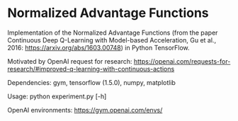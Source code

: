 # Normalized Advantage Functions

Implementation of the Normalized Advantage Functions (from the paper Continuous Deep Q-Learning with Model-based Acceleration, Gu et al., 2016: https://arxiv.org/abs/1603.00748) in Python TensorFlow.

Motivated by OpenAI request for research: https://openai.com/requests-for-research/#improved-q-learning-with-continuous-actions

Dependencies: gym, tensorflow (1.5.0), numpy, matplotlib 

Usage: python experiment.py [-h]

OpenAI environments: https://gym.openai.com/envs/
